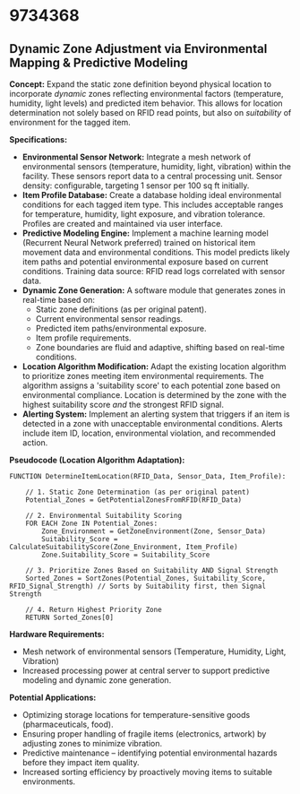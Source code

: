 # 9734368

## Dynamic Zone Adjustment via Environmental Mapping & Predictive Modeling

**Concept:** Expand the static zone definition beyond physical location to incorporate *dynamic* zones reflecting environmental factors (temperature, humidity, light levels) and predicted item behavior. This allows for location determination not solely based on RFID read points, but also on *suitability* of environment for the tagged item.

**Specifications:**

*   **Environmental Sensor Network:** Integrate a mesh network of environmental sensors (temperature, humidity, light, vibration) within the facility. These sensors report data to a central processing unit. Sensor density: configurable, targeting 1 sensor per 100 sq ft initially.
*   **Item Profile Database:** Create a database holding ideal environmental conditions for each tagged item type. This includes acceptable ranges for temperature, humidity, light exposure, and vibration tolerance. Profiles are created and maintained via user interface.
*   **Predictive Modeling Engine:** Implement a machine learning model (Recurrent Neural Network preferred) trained on historical item movement data and environmental conditions. This model predicts likely item paths and potential environmental exposure based on current conditions. Training data source: RFID read logs correlated with sensor data.
*   **Dynamic Zone Generation:**  A software module that generates zones in real-time based on:
    *   Static zone definitions (as per original patent).
    *   Current environmental sensor readings.
    *   Predicted item paths/environmental exposure.
    *   Item profile requirements.
    *   Zone boundaries are fluid and adaptive, shifting based on real-time conditions.
*   **Location Algorithm Modification:**  Adapt the existing location algorithm to prioritize zones meeting item environmental requirements.  The algorithm assigns a 'suitability score' to each potential zone based on environmental compliance. Location is determined by the zone with the highest suitability score *and* the strongest RFID signal.
*   **Alerting System:** Implement an alerting system that triggers if an item is detected in a zone with unacceptable environmental conditions.  Alerts include item ID, location, environmental violation, and recommended action.

**Pseudocode (Location Algorithm Adaptation):**

```
FUNCTION DetermineItemLocation(RFID_Data, Sensor_Data, Item_Profile):

    // 1. Static Zone Determination (as per original patent)
    Potential_Zones = GetPotentialZonesFromRFID(RFID_Data)

    // 2. Environmental Suitability Scoring
    FOR EACH Zone IN Potential_Zones:
        Zone_Environment = GetZoneEnvironment(Zone, Sensor_Data)
        Suitability_Score = CalculateSuitabilityScore(Zone_Environment, Item_Profile)
        Zone.Suitability_Score = Suitability_Score

    // 3. Prioritize Zones Based on Suitability AND Signal Strength
    Sorted_Zones = SortZones(Potential_Zones, Suitability_Score, RFID_Signal_Strength) // Sorts by Suitability first, then Signal Strength

    // 4. Return Highest Priority Zone
    RETURN Sorted_Zones[0]
```

**Hardware Requirements:**

*   Mesh network of environmental sensors (Temperature, Humidity, Light, Vibration)
*   Increased processing power at central server to support predictive modeling and dynamic zone generation.

**Potential Applications:**

*   Optimizing storage locations for temperature-sensitive goods (pharmaceuticals, food).
*   Ensuring proper handling of fragile items (electronics, artwork) by adjusting zones to minimize vibration.
*   Predictive maintenance – identifying potential environmental hazards before they impact item quality.
*   Increased sorting efficiency by proactively moving items to suitable environments.